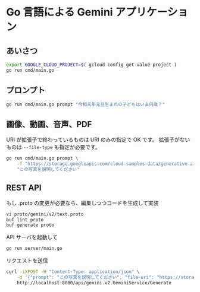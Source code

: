 # Go 言語による Gemini アプリケーション

## あいさつ

```sh
export GOOGLE_CLOUD_PROJECT=$( gcloud config get-value project )
go run cmd/main.go
```

## プロンプト

```sh
go run cmd/main.go prompt "令和元年元旦生まれの子どもはいま何歳？"
```

## 画像、動画、音声、PDF

URI が拡張子で終わっているものは URI のみの指定で OK です。
拡張子がないものは `--file-type` も指定が必要です。

```sh
go run cmd/main.go prompt \
    -f "https://storage.googleapis.com/cloud-samples-data/generative-ai/image/scones.jpg" \
    "この写真を説明してください"
```

## REST API

もし .proto の変更が必要なら、編集しつつコードを生成して実装

```sh
vi proto/gemini/v2/text.proto
buf lint proto
buf generate proto
```

API サーバを起動して

```sh
go run server/main.go
```

リクエストを送信

```sh
curl -iXPOST -H "Content-Type: application/json" \
    -d '{"prompt": "この写真を説明してください", "file-uri": "https://storage.googleapis.com/cloud-samples-data/generative-ai/image/scones.jpg"}' \
    http://localhost:8080/api/gemini.v2.GeminiService/Generate
```
